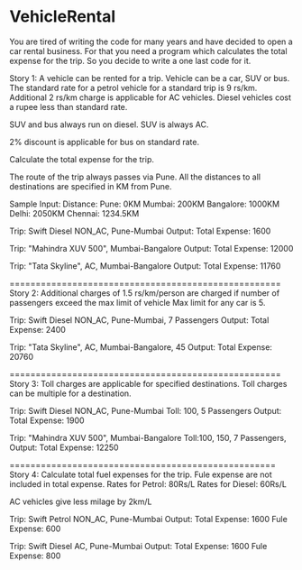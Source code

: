 VehicleRental
=============

You are tired of writing the code for many years and have decided to open a car rental business.
For that you need a program which calculates the total expense for the trip.
So you decide to write a one last code for it.


Story 1:
A vehicle can be rented for a trip.
Vehicle can be a car, SUV or bus.
The standard rate for a petrol vehicle for a standard trip is 9 rs/km.
Additional 2 rs/km charge is applicable for AC vehicles.
Diesel vehicles cost a rupee less than standard rate.

SUV and bus always run on diesel.
SUV is always AC.

2% discount is applicable for bus on standard rate.

Calculate the total expense for the trip.

The route of the trip always passes via Pune.
All the distances to all destinations are specified in KM from Pune.




Sample Input:
Distance:
		Pune: 0KM
		Mumbai: 200KM
		Bangalore: 1000KM
		Delhi: 2050KM
		Chennai: 1234.5KM


Trip:	Swift Diesel NON_AC, Pune-Mumbai
Output:	Total Expense: 1600

Trip:	"Mahindra XUV 500", Mumbai-Bangalore
Output: Total Expense: 12000

Trip: "Tata Skyline", AC, Mumbai-Bangalore
Output: Total Expense: 11760

====================================================
Story 2:
Additional charges of 1.5 rs/km/person are charged if number of passengers exceed the max limit of vehicle
Max limit for any car is 5.

Trip:	Swift Diesel NON_AC, Pune-Mumbai, 7 Passengers
Output:	Total Expense: 2400

Trip: "Tata Skyline", AC, Mumbai-Bangalore, 45
Output: Total Expense: 20760

====================================================
Story 3:
Toll charges are applicable for specified destinations.
Toll charges can be multiple for a destination.

Trip:	Swift Diesel NON_AC, Pune-Mumbai Toll: 100, 5 Passengers
Output:	Total Expense: 1900
 
Trip:	"Mahindra XUV 500", Mumbai-Bangalore Toll:100, 150, 7 Passengers, 
Output: Total Expense: 12250

===================================================
Story 4:
Calculate total fuel expenses for the trip. Fule expense are not included in total expense.
Rates for Petrol: 80Rs/L
Rates for Diesel: 60Rs/L

AC vehicles give less milage by 2km/L

Trip:	Swift Petrol NON_AC, Pune-Mumbai
Output:	Total Expense: 1600
	Fule Expense: 600

Trip:	Swift Diesel AC, Pune-Mumbai
Output:	Total Expense: 1600
	Fule Expense: 800



